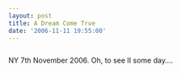```yaml
---
layout: post
title: A Dream Come True
date: '2006-11-11 19:55:00'
---
```


<a href="http://www.patang.org/blog/uploaded_images/IMAGE_046-715424.jpg" target="_blank"><img style="DISPLAY: block; MARGIN: 0px auto 10px; CURSOR: hand; TEXT-ALIGN: center" alt="" src="http://www.patang.org/blog/uploaded_images/IMAGE_046-712403.jpg" border="0"/></a>

NY 7th November 2006. Oh, to see II some day&hellip;.